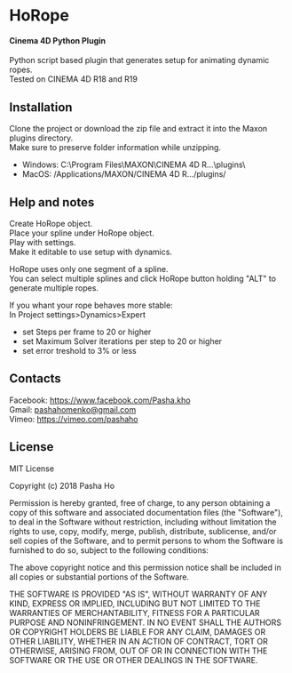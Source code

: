 HoRope
============
#### Cinema 4D Python Plugin  

Python script based plugin that generates setup for animating dynamic ropes.  
Tested on CINEMA 4D R18 and R19

Installation
------------
Clone the project or download the zip file and extract it into the Maxon plugins directory.  
Make sure to preserve folder information while unzipping.

- Windows: C:\Program Files\MAXON\CINEMA 4D R...\plugins\
- MacOS: /Applications/MAXON/CINEMA 4D R.../plugins/

Help and notes
------------

Create HoRope object.  
Place your spline under HoRope object.  
Play with settings.  
Make it editable to use setup with dynamics.  

HoRope uses only one segment of a spline.   
You can select multiple splines and click HoRope button holding "ALT" to generate multiple ropes.  

If you whant your rope behaves more stable:  
In Project settings>Dynamics>Expert
- set Steps per frame to 20 or higher 
- set Maximum Solver iterations per step to 20 or higher
- set error treshold to 3% or less

Contacts
------------
Facebook: https://www.facebook.com/Pasha.kho  
Gmail: pashahomenko@gmail.com  
Vimeo: https://vimeo.com/pashaho

License 
------------
MIT License

Copyright (c) 2018 Pasha Ho

Permission is hereby granted, free of charge, to any person obtaining a copy
of this software and associated documentation files (the "Software"), to deal
in the Software without restriction, including without limitation the rights
to use, copy, modify, merge, publish, distribute, sublicense, and/or sell
copies of the Software, and to permit persons to whom the Software is
furnished to do so, subject to the following conditions:

The above copyright notice and this permission notice shall be included in all
copies or substantial portions of the Software.

THE SOFTWARE IS PROVIDED "AS IS", WITHOUT WARRANTY OF ANY KIND, EXPRESS OR
IMPLIED, INCLUDING BUT NOT LIMITED TO THE WARRANTIES OF MERCHANTABILITY,
FITNESS FOR A PARTICULAR PURPOSE AND NONINFRINGEMENT. IN NO EVENT SHALL THE
AUTHORS OR COPYRIGHT HOLDERS BE LIABLE FOR ANY CLAIM, DAMAGES OR OTHER
LIABILITY, WHETHER IN AN ACTION OF CONTRACT, TORT OR OTHERWISE, ARISING FROM,
OUT OF OR IN CONNECTION WITH THE SOFTWARE OR THE USE OR OTHER DEALINGS IN THE
SOFTWARE.
